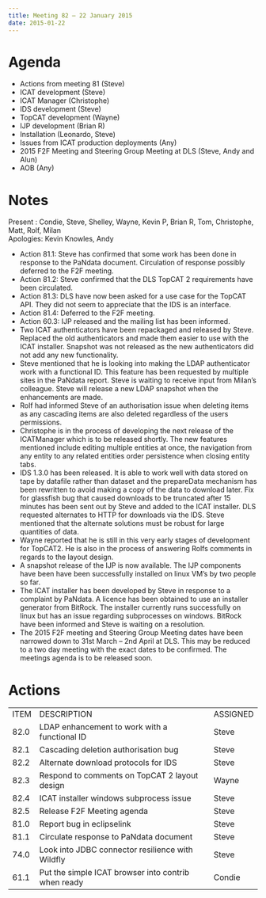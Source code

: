 ```yaml
---
title: Meeting 82 – 22 January 2015
date: 2015-01-22
---
```


# Agenda

  - Actions from meeting 81 (Steve)
  - ICAT development (Steve)
  - ICAT Manager (Christophe)
  - IDS development (Steve)
  - TopCAT development (Wayne)
  - IJP development (Brian R)
  - Installation (Leonardo, Steve)
  - Issues from ICAT production deployments (Any)
  - 2015 F2F Meeting and Steering Group Meeting at DLS (Steve, Andy and
    Alun)
  - AOB (Any)

# Notes

Present : Condie, Steve, Shelley, Wayne, Kevin P, Brian R, Tom,
Christophe, Matt, Rolf, Milan  
Apologies: Kevin Knowles, Andy

  - Action 81.1: Steve has confirmed that some work has been done in
    response to the PaNdata document. Circulation of response possibly
    deferred to the F2F meeting.
  - Action 81.2: Steve confirmed that the DLS TopCAT 2 requirements have
    been circulated.
  - Action 81.3: DLS have now been asked for a use case for the TopCAT
    API. They did not seem to appreciate that the IDS is an interface.
  - Action 81.4: Deferred to the F2F meeting.
  - Action 60.3: IJP released and the mailing list has been informed.
  - Two ICAT authenticators have been repackaged and released by Steve.
    Replaced the old authenticators and made them easier to use with the
    ICAT installer. Snapshot was not released as the new authenticators
    did not add any new functionality.
  - Steve mentioned that he is looking into making the LDAP
    authenticator work with a functional ID. This feature has been
    requested by multiple sites in the PaNdata report. Steve is waiting
    to receive input from Milan’s colleague. Steve will release a new
    LDAP snapshot when the enhancements are made.
  - Rolf had informed Steve of an authorisation issue when deleting
    items as any cascading items are also deleted regardless of the
    users permissions.
  - Christophe is in the process of developing the next release of the
    ICATManager which is to be released shortly. The new features
    mentioned include editing multiple entities at once, the navigation
    from any entity to any related entities order persistence when
    closing entity tabs.
  - IDS 1.3.0 has been released. It is able to work well with data
    stored on tape by datafile rather than dataset and the prepareData
    mechanism has been rewritten to avoid making a copy of the data to
    download later. Fix for glassfish bug that caused downloads to be
    truncated after 15 minutes has been sent out by Steve and added to
    the ICAT installer. DLS requested alternates to HTTP for downloads
    via the IDS. Steve mentioned that the alternate solutions must be
    robust for large quantities of data.
  - Wayne reported that he is still in this very early stages of
    development for TopCAT2. He is also in the process of answering
    Rolfs comments in regards to the layout design.
  - A snapshot release of the IJP is now available. The IJP components
    have been have been successfully installed on linux VM’s by two
    people so far.
  - The ICAT installer has been developed by Steve in response to a
    complaint by PaNdata. A licence has been obtained to use an
    installer generator from BitRock. The installer currently runs
    successfully on linux but has an issue regarding subprocesses on
    windows. BitRock have been informed and Steve is waiting on a
    resolution.
  - The 2015 F2F meeting and Steering Group Meeting dates have been
    narrowed down to 31st March – 2nd April at DLS. This may be reduced
    to a two day meeting with the exact dates to be confirmed. The
    meetings agenda is to be released
soon.

# Actions

|      |                                                     |          |
| ---- | --------------------------------------------------- | -------- |
| ITEM | DESCRIPTION                                         | ASSIGNED |
| 82.0 | LDAP enhancement to work with a functional ID       | Steve    |
| 82.1 | Cascading deletion authorisation bug                | Steve    |
| 82.2 | Alternate download protocols for IDS                | Steve    |
| 82.3 | Respond to comments on TopCAT 2 layout design       | Wayne    |
| 82.4 | ICAT installer windows subprocess issue             | Steve    |
| 82.5 | Release F2F Meeting agenda                          | Steve    |
| 81.0 | Report bug in eclipselink                           | Steve    |
| 81.1 | Circulate response to PaNdata document              | Steve    |
| 74.0 | Look into JDBC connector resilience with Wildfly    | Steve    |
| 61.1 | Put the simple ICAT browser into contrib when ready | Condie   |
